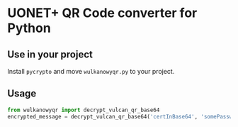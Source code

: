 # UONET+ QR Code converter for Python

## Use in your project
Install `pycrypto` and move `wulkanowyqr.py` to your project.

## Usage
```py
from wulkanowyqr import decrypt_vulcan_qr_base64
encrypted_message = decrypt_vulcan_qr_base64('certInBase64', 'somePassword')
```
